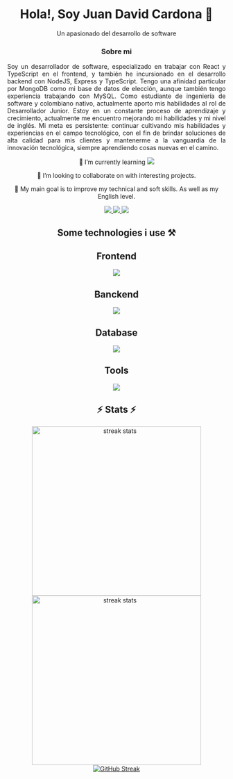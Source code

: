 <div align="center">
  <h1>Hola!, Soy Juan David Cardona 👋</h1>
  <p>Un apasionado del desarrollo de software</p>
</div>

<h3 align="center">Sobre mi</h3>

<p align="justify">
  Soy un desarrollador de software, especializado en trabajar con React y TypeScript en el frontend, y también he incursionado en el desarrollo backend con NodeJS, Express y TypeScript. Tengo una afinidad particular por MongoDB como mi base de datos de elección, aunque también tengo experiencia trabajando con MySQL. Como estudiante de ingeniería de software y colombiano nativo, actualmente aporto mis habilidades al rol de Desarrollador Junior. Estoy en un constante proceso de aprendizaje y crecimiento, actualmente me encuentro mejorando mi habilidades y mi nivel de inglés. Mi meta es persistente: continuar cultivando mis habilidades y experiencias en el campo tecnológico, con el fin de brindar soluciones de alta calidad para mis clientes y mantenerme a la vanguardia de la innovación tecnológica, siempre aprendiendo cosas nuevas en el camino.
</p>

<div align="center">
  
🌱 I’m currently learning 
    <img src="https://skillicons.dev/icons?i=docker,aws,py" />

🧩 I’m looking to collaborate on with interesting projects. 

🎯 My main goal is to improve my technical and soft skills. As well as my English level. 

</div>

<div align="center"> 
  <a href="mailto:jcardonabageth@gmail.com">
    <img src="https://img.shields.io/badge/Gmail-333333?style=for-the-badge&logo=gmail&logoColor=red" />
  </a>
  <a href="https://www.linkedin.com/in/juan-david-cardona-5987a7236/" target="_blank">
    <img src="https://img.shields.io/badge/LinkedIn-0077B5?style=for-the-badge&logo=linkedin&logoColor=white" target="_blank" />
  </a>
  <a href="https://x.com/Aniunx/" target="_blank">
    <img src="https://img.shields.io/badge/X-0077B5?style=for-the-badge&logo=X&logoColor=black" target="_blank" />
  </a>
</div>

<h2 align="center">Some technologies i use ⚒️</h2>
<div align="center">
    <h2>Frontend</h2>
    <img src="https://skillicons.dev/icons?i=react,javascript,html,css,tailwind,typescript,redux,nextjs" />
    <h2>Banckend</h2>
    <img src="https://skillicons.dev/icons?i=nodejs,typescript,express,java,spring" />
    <h2>Database</h2>
    <img src="https://skillicons.dev/icons?i=mongodb,mysql,postgres" />
    <h2>Tools</h2>
    <img src="https://skillicons.dev/icons?i=vite,vscode,github,git,docker,discord,idea,npm,pnpm" />
</div>

<h2 align="center">⚡ Stats ⚡</h2>

<div align="center">
  <img width=390 src="https://github-readme-stats.vercel.app/api?username=JuanCardona16&count_private=true&show_icons=true&theme=react&rank_icon=github&border_radius=10" alt="streak stats"/>
</div>

<div align="center">
  <img width=390 src="https://github-readme-stats.vercel.app/api/top-langs?username=JuanCardona16&count_private=true&show_icons=true&theme=react&rank_icon=github&border_radius=10&layout=compact" alt="streak stats"/>
</div>

<div align="center">
  <a href="https://git.io/streak-stats"><img src="https://streak-stats.demolab.com?user=JuanCardona16&theme=nord&exclude_days=Sun%2CMon%2CTue%2CWed%2CThu%2CFri%2CSat" alt="GitHub Streak" /></a>
</div>







